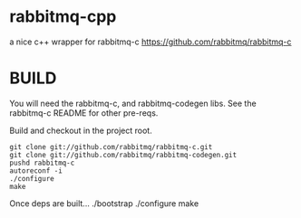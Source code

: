 # rabbitmq-cpp

a nice c++ wrapper for rabbitmq-c <https://github.com/rabbitmq/rabbitmq-c>

# BUILD

You will need the rabbitmq-c, and rabbitmq-codegen libs. See the rabbitmq-c README for other pre-reqs.  

Build and checkout in the project root.  

    git clone git://github.com/rabbitmq/rabbitmq-c.git
    git clone git://github.com/rabbitmq/rabbitmq-codegen.git
    pushd rabbitmq-c
    autoreconf -i
    ./configure
    make

Once deps are built...
    ./bootstrap
    ./configure
    make
